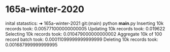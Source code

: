 # 165a-winter-2020
inital statastics:
➜  165a-winter-2021 git:(main) python __main__.py
Inserting 10k records took:  			 0.005771000000000005
Updating 10k records took:  			 0.019622
Selecting 10k records took:  			 0.010479000000000002
Aggregate 10k of 100 record batch took:	 0.00011099999999999999
Deleting 10k records took:  			 0.001687999999999995
